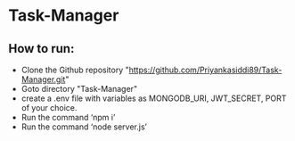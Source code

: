 # Task-Manager

## How to run:
- Clone the Github repository "https://github.com/Priyankasiddi89/Task-Manager.git"
- Goto directory "Task-Manager"
- create a .env file with variables as MONGODB_URI, JWT_SECRET, PORT of your choice.
- Run the command ‘npm i’
- Run the command ‘node server.js’
